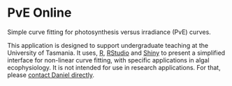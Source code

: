 # PvE Online

Simple curve fitting for photosynthesis versus irradiance (PvE) curves. 

This application is designed to support undergraduate teaching at the University of Tasmania. It uses, [R][cran], [RStudio][rstudio] and [Shiny][shiny] to present a simplified interface for non-linear curve fitting, with specific applications in algal ecophysiology. It is not intended for use in research applications. For that, please [contact Daniel directly][contact].

[cran]: http://www.r-project.org
[shiny]: http://shiny.rstudio.com
[rstudio]: http://rstudio.com
[contact]: http://www.pritchard.co/contact

